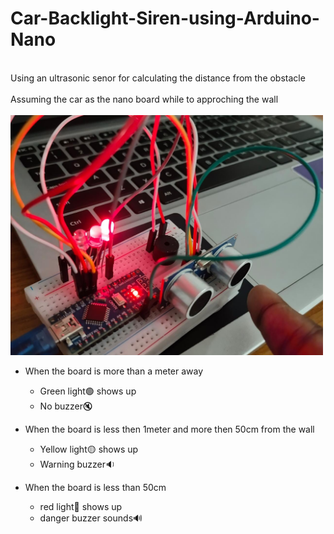 # Car-Backlight-Siren-using-Arduino-Nano
<br/>
Using an ultrasonic senor for calculating the distance from the obstacle
<br/>
<br/>
Assuming the car as the nano board while to approching the wall
<br/>
<br/>
<img src="car-siren.jpeg" alt="car-backlight-n-siren-arduino" width="500"/>

- When the board is more than a meter away
  - Green light🟢 shows up
  - No buzzer🔇
  
- When the board is less then 1meter and more then 50cm from the wall
  - Yellow light🟡 shows up
  - Warning buzzer🔉
  
- When the board is less than 50cm
  - red light🔴 shows up
  - danger buzzer sounds🔊
